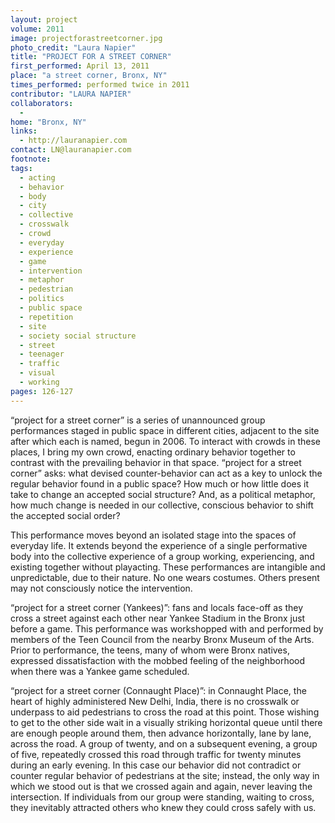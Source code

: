 ```yaml
---
layout: project
volume: 2011
image: projectforastreetcorner.jpg
photo_credit: "Laura Napier"
title: "PROJECT FOR A STREET CORNER"
first_performed: April 13, 2011
place: "a street corner, Bronx, NY"
times_performed: performed twice in 2011
contributor: "LAURA NAPIER"
collaborators: 
  - 
home: "Bronx, NY"
links: 
  - http://lauranapier.com
contact: LN@lauranapier.com
footnote: 
tags: 
  - acting
  - behavior
  - body
  - city
  - collective
  - crosswalk
  - crowd
  - everyday
  - experience
  - game
  - intervention
  - metaphor
  - pedestrian
  - politics
  - public space
  - repetition
  - site
  - society social structure
  - street
  - teenager
  - traffic
  - visual
  - working
pages: 126-127
---
```


“project for a street corner” is a series of unannounced group performances staged in public space in different cities, adjacent to the site after which each is named, begun in 2006. To interact with crowds in these places, I bring my own crowd, enacting ordinary behavior together to contrast with the prevailing behavior in that space. “project for a street corner” asks: what devised counter-behavior can act as a key to unlock the regular behavior found in a public space? How much or how little does it take to change an accepted social structure? And, as a political metaphor, how much change is needed in our collective, conscious behavior to shift the accepted social order? 

This performance moves beyond an isolated stage into the spaces of everyday life. It extends beyond the experience of a single performative body into the collective experience of a group working, experiencing, and existing together without playacting. These performances are intangible and unpredictable, due to their nature. No one wears costumes. Others present may not consciously notice the intervention.

“project for a street corner (Yankees)”: fans and locals face-off as they cross a street against each other near Yankee Stadium in the Bronx just before a game. This performance was workshopped with and performed by members of the Teen Council from the nearby Bronx Museum of the Arts. Prior to performance, the teens, many of whom were Bronx natives, expressed dissatisfaction with the mobbed feeling of the neighborhood when there was a Yankee game scheduled. 

“project for a street corner (Connaught Place)”: in Connaught Place, the heart of highly administered New Delhi, India, there is no crosswalk or underpass to aid pedestrians to cross the road at this point. Those wishing to get to the other side wait in a visually striking horizontal queue until there are enough people around them, then advance horizontally, lane by lane, across the road. A group of twenty, and on a subsequent evening, a group of five, repeatedly crossed this road through traffic for twenty minutes during an early evening. In this case our behavior did not contradict or counter regular behavior of pedestrians at the site; instead, the only way in which we stood out is that we crossed again and again, never leaving the intersection. If individuals from our group were standing, waiting to cross, they inevitably attracted others who knew they could cross safely with us.
